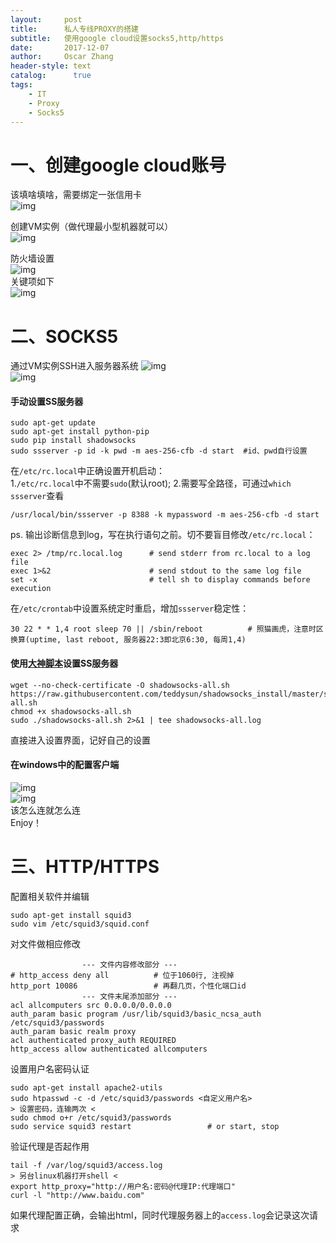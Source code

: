 ```yaml
---
layout:     post
title:      私人专线PROXY的搭建
subtitle:   使用google cloud设置socks5,http/https
date:       2017-12-07
author:     Oscar Zhang
header-style: text
catalog:      true
tags:
    - IT
    - Proxy
    - Socks5
---
```

# 一、创建google cloud账号 
该填啥填啥，需要绑定一张信用卡     
![img][1]  

创建VM实例（做代理最小型机器就可以）    
![img][2]   

防火墙设置      
![img][3]     
关键项如下      
![img][4]    

# 二、SOCKS5       
通过VM实例SSH进入服务器系统
![img][5]         
![img][6]      

#### 手动设置SS服务器    

    sudo apt-get update  
    sudo apt-get install python-pip     
    sudo pip install shadowsocks     
    sudo ssserver -p id -k pwd -m aes-256-cfb -d start  #id、pwd自行设置     

在`/etc/rc.local`中正确设置开机启动：   
1.`/etc/rc.local`中不需要`sudo`(默认root); 2.需要写全路径，可通过`which ssserver`查看

    /usr/local/bin/ssserver -p 8388 -k mypassword -m aes-256-cfb -d start  

ps. 输出诊断信息到log，写在执行语句之前。切不要盲目修改`/etc/rc.local`：

    exec 2> /tmp/rc.local.log      # send stderr from rc.local to a log file
    exec 1>&2                      # send stdout to the same log file
    set -x                         # tell sh to display commands before execution

在`/etc/crontab`中设置系统定时重启，增加`ssserver`稳定性：

    30 22 * * 1,4 root sleep 70 || /sbin/reboot          # 照猫画虎，注意时区换算(uptime, last reboot, 服务器22:3即北京6:30, 每周1,4) 

#### 使用[大神脚本](https://teddysun.com/486.html)设置SS服务器

    wget --no-check-certificate -O shadowsocks-all.sh https://raw.githubusercontent.com/teddysun/shadowsocks_install/master/shadowsocks-all.sh
    chmod +x shadowsocks-all.sh
    sudo ./shadowsocks-all.sh 2>&1 | tee shadowsocks-all.log

直接进入设置界面，记好自己的设置

#### 在windows中的配置客户端
![img][7]      
![img][8]       
该怎么连就怎么连   
Enjoy！   

# 三、HTTP/HTTPS

配置相关软件并编辑

    sudo apt-get install squid3     
    sudo vim /etc/squid3/squid.conf
            
对文件做相应修改

                    --- 文件内容修改部分 ---
    # http_access deny all          # 位于1060行, 注视掉
    http_port 10086                 # 再翻几页，个性化端口id
                    --- 文件末尾添加部分 ---
    acl allcomputers src 0.0.0.0/0.0.0.0
    auth_param basic program /usr/lib/squid3/basic_ncsa_auth /etc/squid3/passwords
    auth_param basic realm proxy
    acl authenticated proxy_auth REQUIRED
    http_access allow authenticated allcomputers
    
设置用户名密码认证
 
    sudo apt-get install apache2-utils
    sudo htpasswd -c -d /etc/squid3/passwords <自定义用户名>
    > 设置密码，连输两次 <
    sudo chmod o+r /etc/squid3/passwords
    sudo service squid3 restart                 # or start, stop
    
验证代理是否起作用

    tail -f /var/log/squid3/access.log
    > 另台linux机器打开shell <
    export http_proxy="http://用户名:密码@代理IP:代理端口"
    curl -l "http://www.baidu.com"
    
如果代理配置正确，会输出html，同时代理服务器上的`access.log`会记录这次请求

[1]: https://raw.githubusercontent.com/zbhoscar/zbhoscar.github.io/master/img/in-post/post-proxy/1.png
[2]: https://raw.githubusercontent.com/zbhoscar/zbhoscar.github.io/master/img/in-post/post-proxy/2.png
[3]: https://raw.githubusercontent.com/zbhoscar/zbhoscar.github.io/master/img/in-post/post-proxy/3.png
[4]: https://raw.githubusercontent.com/zbhoscar/zbhoscar.github.io/master/img/in-post/post-proxy/4.png
[5]: https://raw.githubusercontent.com/zbhoscar/zbhoscar.github.io/master/img/in-post/post-proxy/5.png
[6]: https://raw.githubusercontent.com/zbhoscar/zbhoscar.github.io/master/img/in-post/post-proxy/6.png
[7]: https://raw.githubusercontent.com/zbhoscar/zbhoscar.github.io/master/img/in-post/post-proxy/7.png
[8]: https://raw.githubusercontent.com/zbhoscar/zbhoscar.github.io/master/img/in-post/post-proxy/8.png















